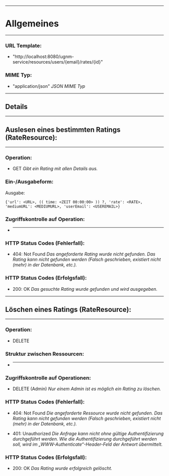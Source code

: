 
---

# Allgemeines #

---

### URL Template: ###
  * "http://localhost:8080/ugnm-service/resources/users/{email}/rates/{id}"

### MIME Typ: ###
  * "application/json"
_JSON MIME Typ_



---

## Details ##

---


## Auslesen eines bestimmten Ratings (RateResource): ##

---


### Operation: ###
  * GET
_Gibt ein Rating mit allen Details aus._


### Ein-/Ausgabeform: ###

Ausgabe:
```
{'url': <URL>, (( time: <ZEIT 00:00:00> )) ?, 'rate': <RATE>, 'mediumURL': <MEDIUMURL>, 'userEmail': <USEREMAIL>}
```



### Zugriffskontrolle auf Operation: ###
  * ---

### HTTP Status Codes (Fehlerfall): ###

  * 404: Not Found
_Das angeforderte Rating wurde nicht gefunden. Das Rating kann nicht gefunden werden (Falsch geschrieben, existiert nicht (mehr) in der Datenbank, etc.)._

### HTTP Status Codes (Erfolgsfall): ###

  * 200: OK
_Das gesuchte Rating wurde gefunden und wird ausgegeben._


---


## Löschen eines Ratings (RateResource): ##

---

### Operation: ###
  * DELETE
### Struktur zwischen Ressourcen: ###
  * ---
### Zugriffskontrolle auf Operationen: ###
  * DELETE (Admin)
_Nur einem Admin ist es möglich ein Rating zu löschen._
### HTTP Status Codes (Fehlerfall): ###

  * 404: Not Found
_Die angeforderte Ressource wurde nicht gefunden. Das Rating kann nicht gefunden werden (Falsch geschrieben, existiert nicht (mehr) in der Datenbank, etc.)._

  * 401: Unauthorized
_Die Anfrage kann nicht ohne gültige Authentifizierung durchgeführt werden. Wie die Authentifizierung durchgeführt werden soll, wird im „WWW-Authenticate“-Header-Feld der Antwort übermittelt._

### HTTP Status Codes (Erfolgsfall): ###

  * 200: OK
_Das Rating wurde erfolgreich gelöscht._